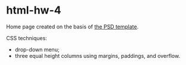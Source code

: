 # html-hw-4
Home page created on the basis of <a href="https://github.com/goit-fe/markup_fe2o/blob/master/html_04/homework4.psd">the PSD template</a>.
<p>CSS techniques:</p>
<ul>
  <li>drop-down menu;</li>
  <li>three equal height columns using margins, paddings, and overflow.</li>
</ul>
